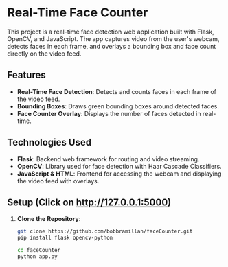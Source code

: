 # Real-Time Face Counter

This project is a real-time face detection web application built with Flask, OpenCV, and JavaScript. The app captures video from the user's webcam, detects faces in each frame, and overlays a bounding box and face count directly on the video feed. 

## Features
- **Real-Time Face Detection**: Detects and counts faces in each frame of the video feed.
- **Bounding Boxes**: Draws green bounding boxes around detected faces.
- **Face Counter Overlay**: Displays the number of faces detected in real-time.

## Technologies Used
- **Flask**: Backend web framework for routing and video streaming.
- **OpenCV**: Library used for face detection with Haar Cascade Classifiers.
- **JavaScript & HTML**: Frontend for accessing the webcam and displaying the video feed with overlays.

## Setup (Click on http://127.0.0.1:5000)

1. **Clone the Repository**:
   ```bash
   git clone https://github.com/bobbramillan/faceCounter.git
   pip install flask opencv-python

   cd faceCounter
   python app.py
